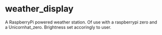 # weather_display
A RaspberryPi powered weather station.
Of use with a raspberrypi zero and a Unicornhat_zero. 
Brightness set accoringly to user.
